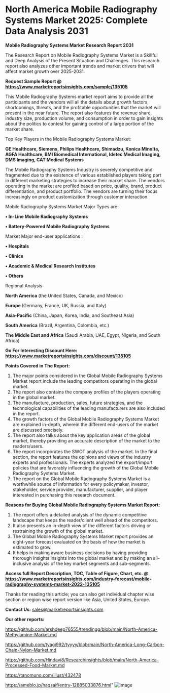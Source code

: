 # North America Mobile Radiography Systems Market 2025: Complete Data Analysis 2031

<strong>Mobile Radiography Systems Market Research Report 2031</strong>

The Research Report on Mobile Radiography Systems Market is a Skillful and Deep Analysis of the Present Situation and Challenges. This research report also analyzes other important trends and market drivers that will affect market growth over 2025-2031.

<strong>Request Sample Report @ <a href=https://www.marketreportsinsights.com/sample/135105>https://www.marketreportsinsights.com/sample/135105</a></strong>

This Mobile Radiography Systems market report aims to provide all the participants and the vendors will all the details about growth factors, shortcomings, threats, and the profitable opportunities that the market will present in the near future. The report also features the revenue share, industry size, production volume, and consumption in order to gain insights about the politics to contest for gaining control of a large portion of the market share.

Top Key Players in the Mobile Radiography Systems Market:

<strong>GE Healthcare, Siemens, Philips Healthcare, Shimadzu, Konica Minolta, AGFA Healthcare, BMI Biomedical International, Idetec Medical Imaging, DMS Imaging, CAT Medical Systems</strong>

The Mobile Radiography Systems Industry is severely competitive and fragmented due to the existence of various established players taking part in different marketing strategies to increase their market share. The vendors operating in the market are profiled based on price, quality, brand, product differentiation, and product portfolio. The vendors are turning their focus increasingly on product customization through customer interaction.

Mobile Radiography Systems Market Major Types are:

<strong>• In-Line Mobile Radiography Systems

• Battery-Powered Mobile Radiography Systems</strong>

Market Major end-user applications :

<strong>• Hospitals

• Clinics

• Academic & Medical Research Institutes

• Others</strong>

Regional Analysis

</u><strong><b>North America</b></strong> (the United States, Canada, and Mexico)

<strong><b>Europe </b></strong>(Germany, France, UK, Russia, and Italy)

<strong><b>Asia-Pacific</b></strong> (China, Japan, Korea, India, and Southeast Asia)

<strong><b>South America</b></strong> (Brazil, Argentina, Colombia, etc.)

<strong><b>The Middle East and Africa</b></strong> (Saudi Arabia, UAE, Egypt, Nigeria, and South Africa)

<strong>Go For Interesting Discount Here: <a href=https://www.marketreportsinsights.com/discount/135105>https://www.marketreportsinsights.com/discount/135105</a></strong>

<strong>Points Covered in The Report:</strong>
<ol>
  <li>The major points considered in the Global Mobile Radiography Systems Market report include the leading competitors operating in the global market.</li>
  <li>The report also contains the company profiles of the players operating in the global market.</li>
  <li>The manufacture, production, sales, future strategies, and the technological capabilities of the leading manufacturers are also included in the report.</li>
  <li>The growth factors of the Global Mobile Radiography Systems Market are explained in-depth, wherein the different end-users of the market are discussed precisely.</li>
  <li>The report also talks about the key application areas of the global market, thereby providing an accurate description of the market to the readers/users.</li>
  <li>The report incorporates the SWOT analysis of the market. In the final section, the report features the opinions and views of the industry experts and professionals. The experts analyzed the export/import policies that are favorably influencing the growth of the Global Mobile Radiography Systems Market.</li>
  <li>The report on the Global Mobile Radiography Systems Market is a worthwhile source of information for every policymaker, investor, stakeholder, service provider, manufacturer, supplier, and player interested in purchasing this research document.</li>
</ol>
<strong>Reasons for Buying Global Mobile Radiography Systems Market Report:</strong>

<ol>
  <li>The report offers a detailed analysis of the dynamic competitive landscape that keeps the reader/client well ahead of the competitors.</li>
  <li>It also presents an in-depth view of the different factors driving or restraining the growth of the global market.</li>
  <li>The Global Mobile Radiography Systems Market report provides an eight-year forecast evaluated on the basis of how the market is estimated to grow.</li>
  <li>It helps in making aware business decisions by having providing thorough insights insights into the global market and by making an all-inclusive analysis of the key market segments and sub-segments.</li>
</ol>
<strong>Access full Report Description, TOC, Table of Figure, Chart, etc. @ <a href=https://www.marketreportsinsights.com/industry-forecast/mobile-radiography-systems-market-2022-135105>https://www.marketreportsinsights.com/industry-forecast/mobile-radiography-systems-market-2022-135105</a></strong>


Thanks for reading this article; you can also get individual chapter wise section or region wise report version like Asia, United States, Europe.

<strong>Contact Us:</strong>
sales@marketreportsinsights.com

<strong>Our other reports:</strong>

<a href=https://github.com/arshdeep76555/trendingg/blob/main/North-America-Methylamine-Market.md>https://github.com/arshdeep76555/trendingg/blob/main/North-America-Methylamine-Market.md</a>

<a href=https://github.com/tyagi992/tyyyy/blob/main/North-America-Long-Carbon-Chain-Nylon-Market.md>https://github.com/tyagi992/tyyyy/blob/main/North-America-Long-Carbon-Chain-Nylon-Market.md</a>

<a href=https://github.com/Hindavi8/Researchinsights/blob/main/North-America-Processed-Food-Market.md>https://github.com/Hindavi8/Researchinsights/blob/main/North-America-Processed-Food-Market.md</a>

<a href=https://tanomuno.com/illust/432478>https://tanomuno.com/illust/432478</a>

<a href=https://ameblo.jp/haqsaif/entry-12885033876.html>https://ameblo.jp/haqsaif/entry-12885033876.html</a>"
![image](https://github.com/user-attachments/assets/eea20f9c-5137-4eef-be91-1e7c5b2a026a)
